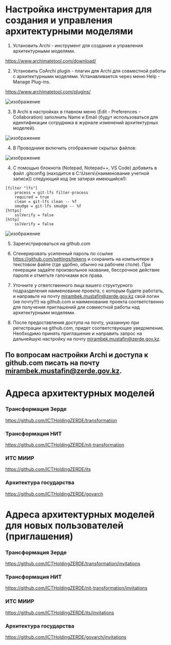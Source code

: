# Настройка инструментария для создания и управления архитектурными моделями

1. Установить Archi - инструмент для создания и управления архитектурными моделями.

https://www.archimatetool.com/download/


2. Установить CoArchi plugin - плагин для Archi для совместной работы с архитектурными моделями. Устанавливается через меню Help - Manage Plug-ins.

https://www.archimatetool.com/plugins/

![изображение](https://user-images.githubusercontent.com/5103438/168207862-b17f2d83-89b7-4dc3-a0cf-8abf9124273a.png)


3. В Archi в настройках в главном меню (Edit - Preferences - Collaboration) заполнить Name и Email (будут использоваться для идентификации сотрудника в журнале изменений архитектурных моделей).

![изображение](https://user-images.githubusercontent.com/5103438/168208122-452b3a9f-a6dc-4c41-8c5c-389317f08ce3.png)

4. В Проводнике включить отображение скрытых файлов:

![изображение](https://user-images.githubusercontent.com/5103438/168208284-2482d9bf-6b98-4766-a069-e32782ab4ff4.png)


4. С помощью блокнота (Notepad, Notepad++, VS Code) добавить в файл .gitconfig (находится в C:\Users\\{наименование учетной записи}) следующий код (не затирая имеющийся!):

```
[filter "lfs"]
    process = git-lfs filter-process
    required = true
    clean = git-lfs clean -- %f
    smudge = git-lfs smudge -- %f
[https]
    sslVerify = false
[http]
    sslVerify = false
```
![изображение](https://user-images.githubusercontent.com/5103438/168208420-58c1b9f1-dbf8-4ed7-a101-faac6ac24839.png)


5. Зарегистрироваться на github.com

6. Сгенерировать усиленный пароль по ссылке https://github.com/settings/tokens и сохранить на компьютере в текстовом файле (где удобно, обычно на рабочем столе). При генерации задайте произвольное название, бессрочное действие пароля и отметьте галочками все права.

7. Уточните у ответственного лица вашего структурного подразделения наименование проекта, с которым будете работать, и направьте на почту mirambek.mustafin@zerde.gov.kz свой логин (не почту!!!) на github.com и наименование проекта соответственно для получения приглашений для совместной работы над архитектурными моделями.

8. После предоставления доступа на почту, указанную при регистрации на github.com, придет соответствующее уведомление. Необходимо принять приглашение и направить запрос на дальнейшую настройку на почту mirambek.mustafin@zerde.gov.kz. 

## По вопросам настройки Archi и доступа к github.com писать на почту mirambek.mustafin@zerde.gov.kz.
    
# Адреса архитектурных моделей

### Трансформация Зерде
https://github.com/ICTHoldingZERDE/transformation

### Трансформация НИТ
https://github.com/ICTHoldingZERDE/nit-transformation

### ИТС МИИР
https://github.com/ICTHoldingZERDE/its

### Архитектура государства
https://github.com/ICTHoldingZERDE/govarch

# Адреса архитектурных моделей для новых пользователей (приглашения)

### Трансформация Зерде
https://github.com/ICTHoldingZERDE/transformation/invitations

### Трансформация НИТ
https://github.com/ICTHoldingZERDE/nit-transformation/invitations

### ИТС МИИР
https://github.com/ICTHoldingZERDE/its/invitations​

### Архитектура государства
https://github.com/ICTHoldingZERDE/govarch/invitations
